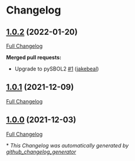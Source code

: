 # Changelog

## [1.0.2](https://github.com/neilswainston/LCRGenie/tree/1.0.2) (2022-01-20)

[Full Changelog](https://github.com/neilswainston/LCRGenie/compare/1.0.1...1.0.2)

**Merged pull requests:**

- Upgrade to pySBOL2 [\#1](https://github.com/neilswainston/LCRGenie/pull/1) ([jakebeal](https://github.com/jakebeal))

## [1.0.1](https://github.com/neilswainston/LCRGenie/tree/1.0.1) (2021-12-09)

[Full Changelog](https://github.com/neilswainston/LCRGenie/compare/1.0.0...1.0.1)

## [1.0.0](https://github.com/neilswainston/LCRGenie/tree/1.0.0) (2021-12-03)

[Full Changelog](https://github.com/neilswainston/LCRGenie/compare/9df267472d958f30821c12fd416e9cce65da22ad...1.0.0)



\* *This Changelog was automatically generated by [github_changelog_generator](https://github.com/github-changelog-generator/github-changelog-generator)*

